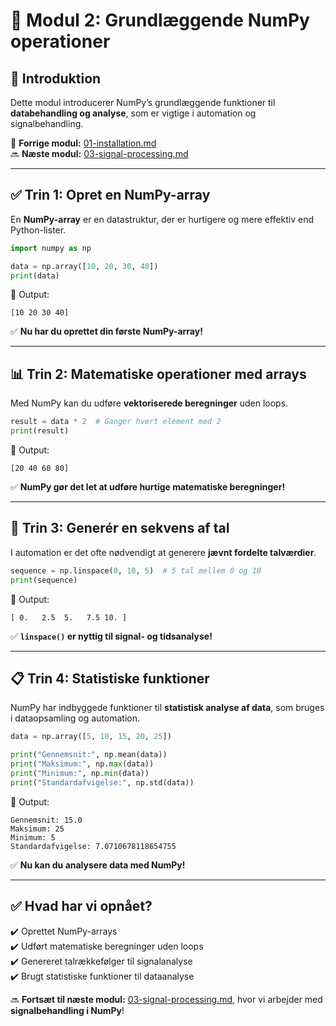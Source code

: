 # 🔢 Modul 2: Grundlæggende NumPy operationer

## 📌 **Introduktion**
Dette modul introducerer NumPy’s grundlæggende funktioner til **databehandling og analyse**, som er vigtige i automation og signalbehandling.

🔗 **Forrige modul:** [01-installation.md](01-installation.md)  
🔜 **Næste modul:** [03-signal-processing.md](03-signal-processing.md)  

---

## ✅ **Trin 1: Opret en NumPy-array**
En **NumPy-array** er en datastruktur, der er hurtigere og mere effektiv end Python-lister.

```python
import numpy as np

data = np.array([10, 20, 30, 40])
print(data)
```
🔹 Output:
```
[10 20 30 40]
```
✅ **Nu har du oprettet din første NumPy-array!**  

---

## 📊 **Trin 2: Matematiske operationer med arrays**
Med NumPy kan du udføre **vektoriserede beregninger** uden loops.

```python
result = data * 2  # Ganger hvert element med 2
print(result)
```
🔹 Output:
```
[20 40 60 80]
```
✅ **NumPy gør det let at udføre hurtige matematiske beregninger!**  

---

## 📏 **Trin 3: Generér en sekvens af tal**
I automation er det ofte nødvendigt at generere **jævnt fordelte talværdier**.

```python
sequence = np.linspace(0, 10, 5)  # 5 tal mellem 0 og 10
print(sequence)
```
🔹 Output:
```
[ 0.   2.5  5.   7.5 10. ]
```
✅ **`linspace()` er nyttig til signal- og tidsanalyse!**  

---

## 📋 **Trin 4: Statistiske funktioner**
NumPy har indbyggede funktioner til **statistisk analyse af data**, som bruges i dataopsamling og automation.

```python
data = np.array([5, 10, 15, 20, 25])

print("Gennemsnit:", np.mean(data))
print("Maksimum:", np.max(data))
print("Minimum:", np.min(data))
print("Standardafvigelse:", np.std(data))
```
🔹 Output:
```
Gennemsnit: 15.0
Maksimum: 25
Minimum: 5
Standardafvigelse: 7.0710678118654755
```
✅ **Nu kan du analysere data med NumPy!**  

---

## ✅ **Hvad har vi opnået?**
✔️ Oprettet NumPy-arrays  
✔️ Udført matematiske beregninger uden loops  
✔️ Genereret talrækkefølger til signalanalyse  
✔️ Brugt statistiske funktioner til dataanalyse  

🔜 **Fortsæt til næste modul:** [03-signal-processing.md](03-signal-processing.md), hvor vi arbejder med **signalbehandling i NumPy**!  

